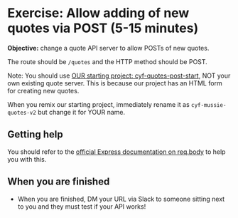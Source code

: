 # Exercise: Allow adding of new quotes via POST (5-15 minutes)

**Objective:** change a quote API server to allow POSTs of new quotes.

The route should be `/quotes` and the HTTP method should be POST.

Note: You should use [OUR starting project: cyf-quotes-post-start](https://glitch.com/~cyf-quotes-post-start), NOT your own existing quote server.  This is because our project has an HTML form for creating new quotes.

When you remix our starting project, immediately rename it as `cyf-mussie-quotes-v2` but change it for YOUR name.

## Getting help

You should refer to the [official Express documentation on req.body](https://expressjs.com/en/api.html#req.body) to help you with this.

## When you are finished
* When you are finished, DM your URL via Slack to someone sitting next to you and they must test if your API works!
